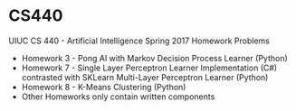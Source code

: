 # CS440
UIUC CS 440 - Artificial Intelligence Spring 2017 Homework Problems
* Homework 3 - Pong AI with Markov Decision Process Learner (Python)
* Homework 7 - Single Layer Perceptron Learner Implementation (C#) contrasted with SKLearn Multi-Layer Perceptron Learner (Python)
* Homework 8 - K-Means Clustering (Python)
* Other Homeworks only contain written components
